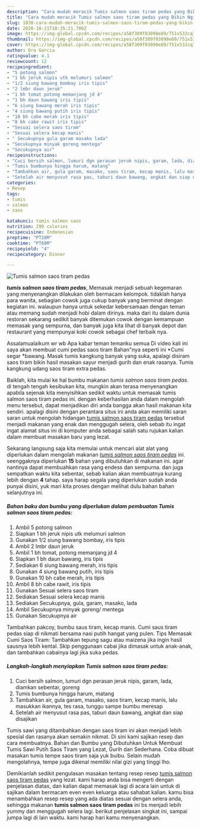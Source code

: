 ```yaml
---
description: "Cara mudah meracik Tumis salmon saos tiram pedas yang Bikin Ngiler"
title: "Cara mudah meracik Tumis salmon saos tiram pedas yang Bikin Ngiler"
slug: 1838-cara-mudah-meracik-tumis-salmon-saos-tiram-pedas-yang-bikin-ngiler
date: 2020-10-21T18:35:21.706Z
image: https://img-global.cpcdn.com/recipes/a58f309f03098e89/751x532cq70/tumis-salmon-saos-tiram-pedas-foto-resep-utama.jpg
thumbnail: https://img-global.cpcdn.com/recipes/a58f309f03098e89/751x532cq70/tumis-salmon-saos-tiram-pedas-foto-resep-utama.jpg
cover: https://img-global.cpcdn.com/recipes/a58f309f03098e89/751x532cq70/tumis-salmon-saos-tiram-pedas-foto-resep-utama.jpg
author: Ora Garcia
ratingvalue: 4.1
reviewcount: 12
recipeingredient:
- "5 potong salmon"
- "1 bh jeruk nipis utk melumuri salmon"
- "1/2 siung bawang bombay iris tipis"
- "2 lmbr daun jeruk"
- "1 bh tomat potong memanjang jd 4"
- "1 bh daun bawang iris tipis"
- "6 siung bawang merah iris tipis"
- "4 siung bawang putih iris tipis"
- "10 bh cabe merah iris tipis"
- "8 bh cabe rawit iris tipis"
- "Sesuai selera saos tiram"
- "Sesuai selera kecap manis"
- " Secukupnya gula garam masako lada"
- "Secukupnya minyak goreng mentega"
- "Secukupnya air"
recipeinstructions:
- "Cuci bersih salmon, lumuri dgn perasan jeruk nipis, garam, lada, diamkan sebentar, goreng"
- "Tumis bumbunya hingga harum, matang"
- "Tambahkan air, gula garam, masako, saos tiram, kecap manis, lalu masukkan ikannya, tes rasa, tunggu sampe bumbu meresap"
- "Setelah air menyusut rasa pas, taburi daun bawang, angkat dan siap disajikan"
categories:
- Resep
tags:
- tumis
- salmon
- saos

katakunci: tumis salmon saos 
nutrition: 299 calories
recipecuisine: Indonesian
preptime: "PT28M"
cooktime: "PT60M"
recipeyield: "4"
recipecategory: Dinner

---
```



![Tumis salmon saos tiram pedas](https://img-global.cpcdn.com/recipes/a58f309f03098e89/751x532cq70/tumis-salmon-saos-tiram-pedas-foto-resep-utama.jpg)

<b><i>tumis salmon saos tiram pedas</i></b>, Memasak menjadi sebuah kegemaran yang menyenangkan dilakukan oleh bermacam kelompok. tidaklah hanya para wanita, sebagian cowok juga cukup banyak yang berminat dengan kegiatan ini. walaupun hanya untuk sekedar kebersamaan dengan teman atau memang sudah menjadi hobi dalam dirinya. maka dari itu dalam dunia restoran sekarang sedikit banyak ditemukan cowok dengan kemampuan memasak yang sempurna, dan banyak juga kita lihat di banyak depot dan restaurant yang mempunyai koki cowok sebagai chef terbaik nya.

Assalamualaikum wr wb Apa kabar teman temanku semua Di video kali ini saya akan membuat cumi pedas saos tiram Bahan&#34;nya seperti ini *Cumi segar *bawang. Masak tumis kangkung banyak yang suka, apalagi disiram saos tiram bikin hasil masakan sayur menjadi gurih dan enak rasanya. Tumis kangkung udang saos tiram extra pedas.

Baiklah, kita mulai ke hal bumbu makanan <i>tumis salmon saos tiram pedas</i>. di tengah tengah kesibukan kita, mungkin akan terasa menyenangkan apabila sejenak kita menyisihkan sedikit waktu untuk memasak tumis salmon saos tiram pedas ini. dengan keberhasilan anda dalam mengolah menu tersebut, dapat menjadikan diri anda bangga akan hasil makanan kita sendiri. apalagi disini dengan perantara situs ini anda akan memiliki saran saran untuk mengolah hidangan <u>tumis salmon saos tiram pedas</u> tersebut menjadi makanan yang enak dan menggugah selera, oleh sebab itu ingat ingat alamat situs ini di komputer anda sebagai salah satu rujukan kalian dalam membuat masakan baru yang lezat.


Sekarang langsung saja kita memulai untuk mencari alat alat yang diperlukan dalam mengolah makanan <u><i>tumis salmon saos tiram pedas</i></u> ini. seenggaknya diperlukan <b>15</b> bahan yang dibutuhkan di makanan ini. agar nantinya dapat membuahkan rasa yang endess dan sempurna. dan juga sempatkan waktu kita sebentar, sebab kalian akan membuatnya kurang lebih dengan <b>4</b> tahap. saya harap segala yang diperlukan sudah anda punyai disini, yuk mari kita proses dengan melihat dulu bahan bahan selanjutnya ini.

<!--inarticleads1-->

##### Bahan baku dan bumbu yang diperlukan dalam pembuatan Tumis salmon saos tiram pedas:

1. Ambil 5 potong salmon
1. Siapkan 1 bh jeruk nipis utk melumuri salmon
1. Gunakan 1/2 siung bawang bombay, iris tipis
1. Ambil 2 lmbr daun jeruk
1. Ambil 1 bh tomat, potong memanjang jd 4
1. Siapkan 1 bh daun bawang, iris tipis
1. Sediakan 6 siung bawang merah, iris tipis
1. Gunakan 4 siung bawang putih, iris tipis
1. Gunakan 10 bh cabe merah, iris tipis
1. Ambil 8 bh cabe rawit, iris tipis
1. Gunakan Sesuai selera saos tiram
1. Sediakan Sesuai selera kecap manis
1. Sediakan  Secukupnya, gula, garam, masako, lada
1. Ambil Secukupnya minyak goreng/ mentega
1. Gunakan Secukupnya air


Tambahkan pakcoy, bumbu saus tiram, kecap manis. Cumi saus tiram pedas siap di nikmati bersama nasi putih hangat yang pulen. Tips Memasak Cumi Saos Tiram: Tambahkan tepung sagu atau maizena jika ingin hasil sausnya lebih kental. Skip penggunaan cabai jika dimasak untuk anak-anak, dan tambahkan cabainya lagi jika suka pedas. 

<!--inarticleads2-->

##### Langkah-langkah menyiapkan Tumis salmon saos tiram pedas:

1. Cuci bersih salmon, lumuri dgn perasan jeruk nipis, garam, lada, diamkan sebentar, goreng
1. Tumis bumbunya hingga harum, matang
1. Tambahkan air, gula garam, masako, saos tiram, kecap manis, lalu masukkan ikannya, tes rasa, tunggu sampe bumbu meresap
1. Setelah air menyusut rasa pas, taburi daun bawang, angkat dan siap disajikan


Tumis sawi yang ditambahkan dengan saos tiram ini akan menjadi lebih spesial dan rasanya akan semakin nikmat. Di sini kami sajikan resep dan cara membuatnya. Bahan dan Bumbu yang Dibutuhkan Untuk Membuat Tumis Sawi Putih Saos Tiram yang Lezat, Gurih dan Sederhana. Coba dibuat masakan tumis tempe saos tiram saja yuk buibu. Selain mudah mengolahnya, tempe juga dikenal memiliki nilai gizi yang tinggi lho. 

Demikianlah sedikit pengulasan masakan tentang resep resep <u>tumis salmon saos tiram pedas</u> yang lezat. kami harap anda bisa mengerti dengan penjelasan diatas, dan kalian dapat memasak lagi di acara lain untuk di sajikan dalam bermacam even even keluarga atau sahabat kalian. kamu bisa menambahkan resep resep yang ada diatas sesuai dengan selera anda, sehingga makanan <b>tumis salmon saos tiram pedas</b> ini bs menjadi lebih yummy dan menggugah selera lagi. berikut penjelasan singkat ini, sampai jumpa lagi di lain waktu. kami harap hari kamu menyenangkan.
